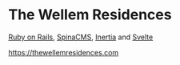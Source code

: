 # The Wellem Residences

[Ruby on Rails](https://www.rubyonrails.org), [SpinaCMS](https://spinacms.com), [Inertia](https://inertiajs.com) and [Svelte](https://svelte.dev)

https://thewellemresidences.com
